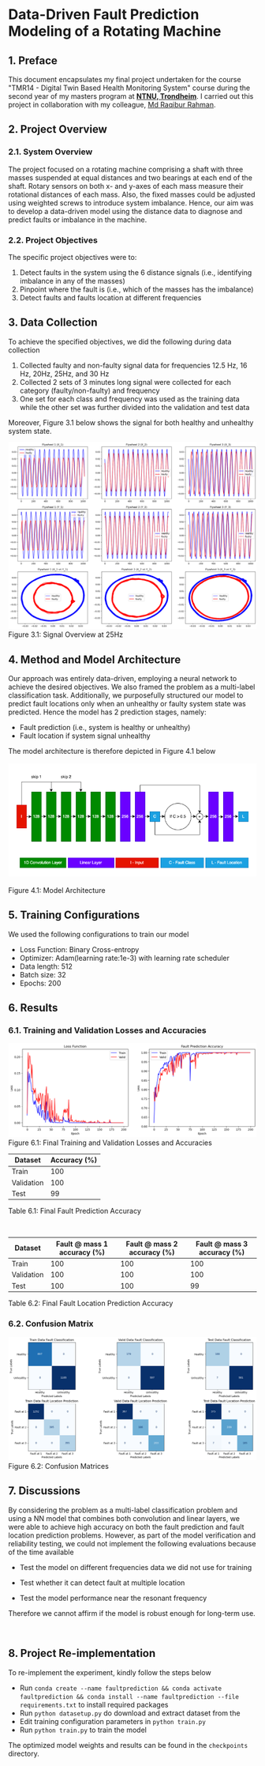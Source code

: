 
# **Data-Driven Fault Prediction Modeling of a Rotating Machine**
## **1. Preface**

This document encapsulates my final project undertaken for the course "TMR14 - Digital Twin Based Health Monitoring System" course during the second year of my masters program at [**NTNU, Trondheim**](https://ntnu.no/). I carried out this project in collaboration with my colleague, [Md Raqibur Rahman](https://github.com/AyonRRahman/).

## **2. Project Overview**
### **2.1. System Overview**

The project focused on a rotating machine comprising a shaft with three masses suspended at equal distances and two bearings at each end of the shaft. Rotary sensors on both x- and y-axes of each mass measure their rotational distances of each mass. Also, the fixed masses could be adjusted using weighted screws to introduce system imbalance. Hence, our aim was to develop a data-driven model using the distance data to diagnose and predict faults or imbalance in the machine.

### **2.2. Project Objectives**
The specific project objectives were to:
 1. Detect faults in the system using the 6 distance signals ​(i.e., identifying imbalance in any of the masses) 
 2. Pinpoint where the fault is (i.e., which of the masses has the imbalance)​
 3. Detect faults and faults location at different frequencies

## **3. Data Collection**
To achieve the specified objectives, we did the following during data collection
 1. Collected faulty and non-faulty signal data for frequencies 12.5 Hz,
    16 Hz, 20Hz, 25Hz, and 30 Hz​
 2. Collected 2 sets of 3 minutes long signal were collected for each category (faulty/non-faulty) and frequency​
 3. One set for each class and frequency was used as the training data while the other set was further divided into the validation and test data​

Moreover, Figure 3.1 below shows the signal for both healthy and unhealthy system state.

 ![](images/eda.png)
Figure 3.1: Signal Overview at 25Hz


## **4. Method and Model Architecture**
Our approach was entirely data-driven, employing a neural network to achieve the desired objectives. We also framed the problem as a multi-label classification task. 
Additionally, we purposefully structured our model to predict fault locations only when an unhealthy or faulty system state was predicted. 
​Hence the model has 2 prediction stages, namely:​    
-   Fault prediction (i.e., system is healthy or unhealthy​)
-   Fault location if system signal unhealthy​

The model architecture is therefore depicted in Figure 4.1 below 
<br><br>
![](images/model_architecture.png)
<br><br>
Figure 4.1: Model Architecture


## **5. Training Configurations**
We used the following configurations to train our model
-   Loss Function: Binary Cross-entropy​    
-   Optimizer: Adam(learning rate:1e-3) with learning rate scheduler​
-   Data length: 512 ​
-   Batch size: 32
-   Epochs: 200 

## **6. Results**
### **6.1. Training and Validation Losses and Accuracies**
![](images/loss-and-accuracy.png)
Figure 6.1: Final Training and Validation Losses and Accuracies

| Dataset | Accuracy (%) |
|--|--|
| Train | 100 |
| Validation | 100 |
| Test | 99 |
Table 6.1: Final Fault Prediction Accuracy

<br>

| Dataset | Fault @ mass 1 accuracy (%) | Fault @ mass 2 accuracy (%) | Fault @ mass 3 accuracy (%) |
|--|--|--|--|
| Train | 100 | 100 | 100 |
| Validation | 100 | 100 | 100 |
| Test | 100 | 100 | 99 |
Table 6.2: Final Fault Location Prediction Accuracy

### **6.2. Confusion Matrix**
![](images/confusion-matrices.png)
<br>
Figure 6.2: Confusion Matrices


## **7. Discussions**
By considering the problem as a multi-label classification problem and using a NN model that combines both convolution and linear layers, we were able to achieve high accuracy on both the fault prediction and fault location prediction problems.​ However, as part of the model verification and reliability testing, we could not implement the following evaluations​ because of the time available

- Test the model on different frequencies data we did not use for training​

- Test whether it can detect fault at multiple location​

- Test the model performance near the resonant frequency​

Therefore we cannot affirm if the model is robust enough for long-term use​.

​
## **8. Project Re-implementation**
To re-implement the experiment, kindly follow the steps below
- Run `conda create --name faultprediction && conda activate faultprediction && conda install --name faultprediction --file requirements.txt` to install required packages
- Run `python datasetup.py` do download and extract dataset from the 
- Edit training configuration parameters in `python train.py`
- Run `python train.py` to train the model

The optimized model weights and results can be found in the `checkpoints` directory.